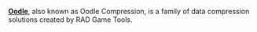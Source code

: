 [**Oodle**](http://www.radgametools.com/oodle.htm), also known as Oodle Compression, is a family of data compression solutions created by RAD Game Tools.